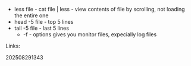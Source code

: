 - less file - cat file | less - view contents of file by scrolling, not loading the entire one
- head -5 file - top 5 lines
- tail -5 file - last 5 lines
	- -f - options gives you monitor files, expecially log files

Links:

202508291343

